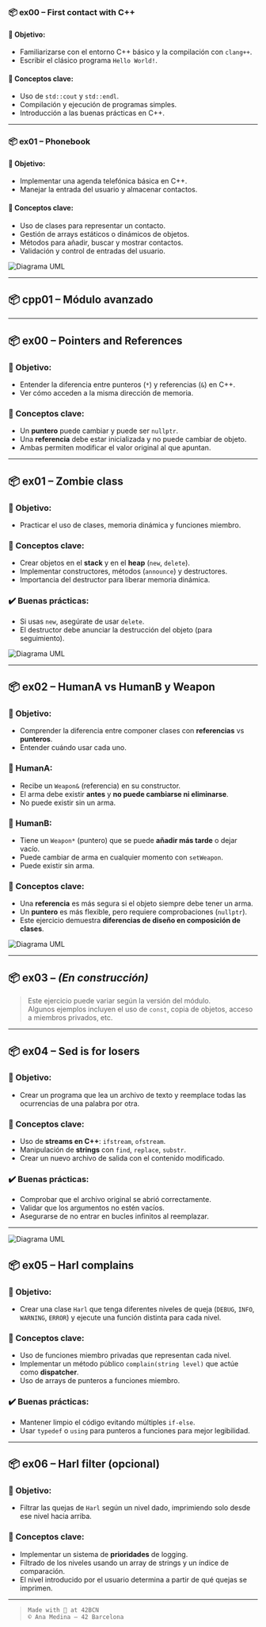 ### 📦 ex00 – First contact with C++

#### 🎯 Objetivo:
- Familiarizarse con el entorno C++ básico y la compilación con `clang++`.
- Escribir el clásico programa `Hello World!`.

#### 🧠 Conceptos clave:
- Uso de `std::cout` y `std::endl`.
- Compilación y ejecución de programas simples.
- Introducción a las buenas prácticas en C++.

---

### 📦 ex01 – Phonebook

#### 🎯 Objetivo:
- Implementar una agenda telefónica básica en C++.
- Manejar la entrada del usuario y almacenar contactos.

#### 🧠 Conceptos clave:
- Uso de clases para representar un contacto.
- Gestión de arrays estáticos o dinámicos de objetos.
- Métodos para añadir, buscar y mostrar contactos.
- Validación y control de entradas del usuario.

![Diagrama UML](./assets/Phonebook-Page-1.drawio.png)

---

## 📦 cpp01 – Módulo avanzado

---

## 📦 ex00 – Pointers and References

### 🎯 Objetivo:
- Entender la diferencia entre punteros (`*`) y referencias (`&`) en C++.
- Ver cómo acceden a la misma dirección de memoria.

### 🧠 Conceptos clave:
- Un **puntero** puede cambiar y puede ser `nullptr`.
- Una **referencia** debe estar inicializada y no puede cambiar de objeto.
- Ambas permiten modificar el valor original al que apuntan.

---

## 📦 ex01 – Zombie class

### 🎯 Objetivo:
- Practicar el uso de clases, memoria dinámica y funciones miembro.

### 🧠 Conceptos clave:
- Crear objetos en el **stack** y en el **heap** (`new`, `delete`).
- Implementar constructores, métodos (`announce`) y destructores.
- Importancia del destructor para liberar memoria dinámica.

### ✔️ Buenas prácticas:
- Si usas `new`, asegúrate de usar `delete`.
- El destructor debe anunciar la destrucción del objeto (para seguimiento).

![Diagrama UML](./assets/ZombieHorde.drawio.png)

---

## 📦 ex02 – HumanA vs HumanB y Weapon

### 🎯 Objetivo:
- Comprender la diferencia entre componer clases con **referencias** vs **punteros**.
- Entender cuándo usar cada uno.

### 👤 HumanA:
- Recibe un `Weapon&` (referencia) en su constructor.
- El arma debe existir **antes** y **no puede cambiarse ni eliminarse**.
- No puede existir sin un arma.

### 👤 HumanB:
- Tiene un `Weapon*` (puntero) que se puede **añadir más tarde** o dejar vacío.
- Puede cambiar de arma en cualquier momento con `setWeapon`.
- Puede existir sin arma.

### 🧠 Conceptos clave:
- Una **referencia** es más segura si el objeto siempre debe tener un arma.
- Un **puntero** es más flexible, pero requiere comprobaciones (`nullptr`).
- Este ejercicio demuestra **diferencias de diseño en composición de clases**.

![Diagrama UML](./assets/Human.drawio.png)

---

## 📦 ex03 – *(En construcción)*

> Este ejercicio puede variar según la versión del módulo.  
> Algunos ejemplos incluyen el uso de `const`, copia de objetos, acceso a miembros privados, etc.

---

## 📦 ex04 – Sed is for losers

### 🎯 Objetivo:
- Crear un programa que lea un archivo de texto y reemplace todas las ocurrencias de una palabra por otra.

### 🧠 Conceptos clave:
- Uso de **streams en C++**: `ifstream`, `ofstream`.
- Manipulación de **strings** con `find`, `replace`, `substr`.
- Crear un nuevo archivo de salida con el contenido modificado.

### ✔️ Buenas prácticas:
- Comprobar que el archivo original se abrió correctamente.
- Validar que los argumentos no estén vacíos.
- Asegurarse de no entrar en bucles infinitos al reemplazar.

---

![Diagrama UML](./assets/iostreamwatermark.drawio.png)

## 📦 ex05 – Harl complains

### 🎯 Objetivo:
- Crear una clase `Harl` que tenga diferentes niveles de queja (`DEBUG`, `INFO`, `WARNING`, `ERROR`) y ejecute una función distinta para cada nivel.

### 🧠 Conceptos clave:
- Uso de funciones miembro privadas que representan cada nivel.
- Implementar un método público `complain(string level)` que actúe como **dispatcher**.
- Uso de arrays de punteros a funciones miembro.

### ✔️ Buenas prácticas:
- Mantener limpio el código evitando múltiples `if-else`.
- Usar `typedef` o `using` para punteros a funciones para mejor legibilidad.

---

## 📦 ex06 – Harl filter (opcional)

### 🎯 Objetivo:
- Filtrar las quejas de `Harl` según un nivel dado, imprimiendo solo desde ese nivel hacia arriba.

### 🧠 Conceptos clave:
- Implementar un sistema de **prioridades** de logging.
- Filtrado de los niveles usando un array de strings y un índice de comparación.
- El nivel introducido por el usuario determina a partir de qué quejas se imprimen.


---

> `Made with 💙 at 42BCN`  
> `© Ana Medina – 42 Barcelona`





